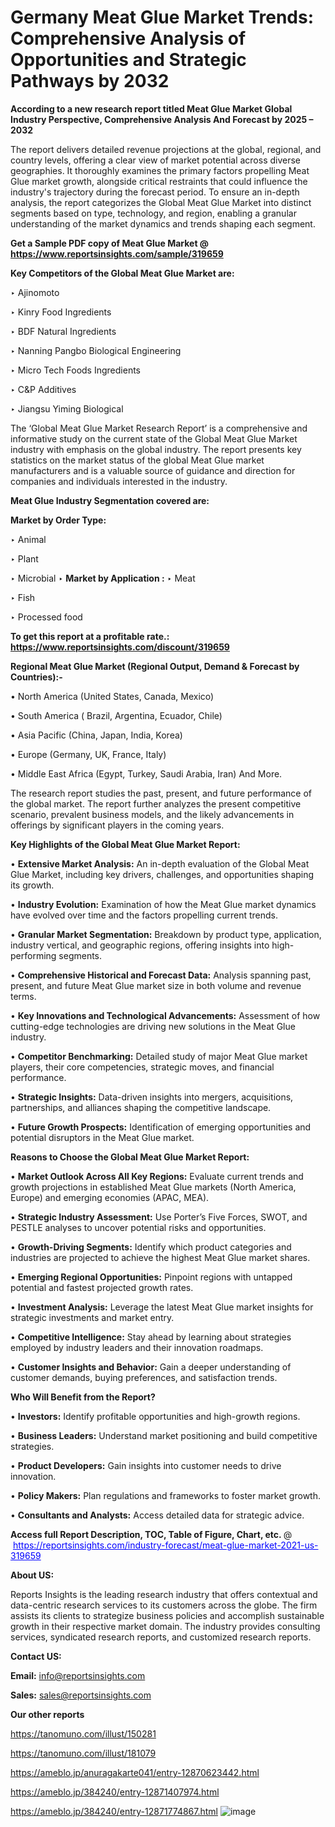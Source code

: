 # Germany Meat Glue Market Trends: Comprehensive Analysis of Opportunities and Strategic Pathways by 2032

<strong>According to a new research report titled Meat Glue Market Global Industry Perspective, Comprehensive Analysis And Forecast by 2025 – 2032</strong>

The report delivers detailed revenue projections at the global, regional, and country levels, offering a clear view of market potential across diverse geographies. It thoroughly examines the primary factors propelling Meat Glue market growth, alongside critical restraints that could influence the industry's trajectory during the forecast period. To ensure an in-depth analysis, the report categorizes the Global Meat Glue Market into distinct segments based on type, technology, and region, enabling a granular understanding of the market dynamics and trends shaping each segment.

<strong>Get a Sample PDF copy of Meat Glue Market </strong><strong>@<a href=https://www.reportsinsights.com/sample/319659 style=color:#0000ff;> https://www.reportsinsights.com/sample/319659</a></strong></font>

<strong>Key Competitors of the Global Meat Glue Market are:</strong>

‣ Ajinomoto

‣ Kinry Food Ingredients

‣ BDF Natural Ingredients

‣ Nanning Pangbo Biological Engineering

‣ Micro Tech Foods Ingredients

‣ C&P Additives

‣ Jiangsu Yiming Biological

The ‘Global Meat Glue Market Research Report’ is a comprehensive and informative study on the current state of the Global Meat Glue Market industry with emphasis on the global industry. The report presents key statistics on the market status of the global Meat Glue market manufacturers and is a valuable source of guidance and direction for companies and individuals interested in the industry.

<strong>Meat Glue Industry Segmentation covered are:</strong>

<strong>Market by Order Type: </strong>

‣ Animal

‣ Plant

‣ Microbial
‣ 
<strong>Market by Application :</strong>
‣ Meat

‣ Fish

‣ Processed food

<strong>To get this report at a profitable rate.: <a href=https://www.reportsinsights.com/discount/319659 style=color:#0000ff;>https://www.reportsinsights.com/discount/319659</a></strong></font>

<strong>Regional Meat Glue Market (Regional Output, Demand &amp; Forecast by Countries):-</strong>

• North America (United States, Canada, Mexico)

• South America ( Brazil, Argentina, Ecuador, Chile)

• Asia Pacific (China, Japan, India, Korea)

• Europe (Germany, UK, France, Italy)

• Middle East Africa (Egypt, Turkey, Saudi Arabia, Iran) And More.

The research report studies the past, present, and future performance of the global market. The report further analyzes the present competitive scenario, prevalent business models, and the likely advancements in offerings by significant players in the coming years.

<strong>Key Highlights of the Global Meat Glue Market Report:</strong>

• <strong>Extensive Market Analysis:</strong> An in-depth evaluation of the Global Meat Glue Market, including key drivers, challenges, and opportunities shaping its growth.

• <strong>Industry Evolution:</strong> Examination of how the Meat Glue market dynamics have evolved over time and the factors propelling current trends.

• <strong>Granular Market Segmentation:</strong> Breakdown by product type, application, industry vertical, and geographic regions, offering insights into high-performing segments.

• <strong>Comprehensive Historical and Forecast Data:</strong> Analysis spanning past, present, and future Meat Glue market size in both volume and revenue terms.

• <strong>Key Innovations and Technological Advancements:</strong> Assessment of how cutting-edge technologies are driving new solutions in the Meat Glue industry.

• <strong>Competitor Benchmarking:</strong> Detailed study of major Meat Glue market players, their core competencies, strategic moves, and financial performance.

• <strong>Strategic Insights:</strong> Data-driven insights into mergers, acquisitions, partnerships, and alliances shaping the competitive landscape.

• <strong>Future Growth Prospects:</strong> Identification of emerging opportunities and potential disruptors in the Meat Glue market.

<strong>Reasons to Choose the Global Meat Glue Market Report:</strong>

• <strong>Market Outlook Across All Key Regions:</strong> Evaluate current trends and growth projections in established Meat Glue markets (North America, Europe) and emerging economies (APAC, MEA).

• <strong>Strategic Industry Assessment:</strong> Use Porter’s Five Forces, SWOT, and PESTLE analyses to uncover potential risks and opportunities.

• <strong>Growth-Driving Segments:</strong> Identify which product categories and industries are projected to achieve the highest Meat Glue market shares.

• <strong>Emerging Regional Opportunities:</strong> Pinpoint regions with untapped potential and fastest projected growth rates.

• <strong>Investment Analysis:</strong> Leverage the latest Meat Glue market insights for strategic investments and market entry.

• <strong>Competitive Intelligence:</strong> Stay ahead by learning about strategies employed by industry leaders and their innovation roadmaps.

• <strong>Customer Insights and Behavior:</strong> Gain a deeper understanding of customer demands, buying preferences, and satisfaction trends.

<strong>Who Will Benefit from the Report?</strong>

• <strong>Investors:</strong> Identify profitable opportunities and high-growth regions.

• <strong>Business Leaders:</strong> Understand market positioning and build competitive strategies.

• <strong>Product Developers:</strong> Gain insights into customer needs to drive innovation.

• <strong>Policy Makers:</strong> Plan regulations and frameworks to foster market growth.

• <strong>Consultants and Analysts:</strong> Access detailed data for strategic advice.
</ul>
<strong>Access full Report Description, TOC, Table of Figure, Chart, etc. </strong>@  <a href=https://reportsinsights.com/industry-forecast/meat-glue-market-2021-us-319659 style=color:#0000ff;>https://reportsinsights.com/industry-forecast/meat-glue-market-2021-us-319659</a></font>

<strong><strong>About US</strong>:</strong>

Reports Insights is the leading research industry that offers contextual and data-centric research services to its customers across the globe. The firm assists its clients to strategize business policies and accomplish sustainable growth in their respective market domain. The industry provides consulting services, syndicated research reports, and customized research reports.

<strong>Contact US:</strong>

<p class=""""><b>Email:</b> <a href=mailto:info@reportsinsights.com>info@reportsinsights.com</a></p>
<p class=""""><b>Sales:</b> <a href=mailto:sales@reportsinsights.com>sales@reportsinsights.com</a></p>

<strong>Our other reports</strong>

<a href=https://tanomuno.com/illust/150281>https://tanomuno.com/illust/150281</a>

<a href=https://tanomuno.com/illust/181079>https://tanomuno.com/illust/181079</a>

<a href=https://ameblo.jp/anuragakarte041/entry-12870623442.html>https://ameblo.jp/anuragakarte041/entry-12870623442.html</a>

<a href=https://ameblo.jp/384240/entry-12871407974.html>https://ameblo.jp/384240/entry-12871407974.html</a>

<a href=https://ameblo.jp/384240/entry-12871774867.html>https://ameblo.jp/384240/entry-12871774867.html</a>
![image](https://github.com/user-attachments/assets/b89ffd23-09b2-4929-b452-9f7173913bc2)
